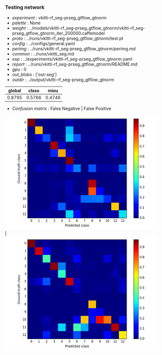 ### Testing network
- *experiment* : vkitti-rf_seg-prseg_gtflow_gtnorm
- *palette* : None
- *weight* : ../models/vkitti-rf_seg-prseg_gtflow_gtnorm/vkitti-rf_seg-prseg_gtflow_gtnorm_iter_200000.caffemodel
- *proto* : ../runs/vkitti-rf_seg-prseg_gtflow_gtnorm/test.pt
- *config* : ../configs/general.yaml
- *perimg* : ../runs/vkitti-rf_seg-prseg_gtflow_gtnorm/perimg.md
- *common* : ../runs/vkitti_seg.md
- *exp* : ../experiments/vkitti-rf_seg-prseg_gtflow_gtnorm.yaml
- *report* : ../runs/vkitti-rf_seg-prseg_gtflow_gtnorm/README.md
- *gpu* : 0
- *out_blobs* : ['out-seg']
- *outdir* : ../output/vkitti-rf_seg-prseg_gtflow_gtnorm

global | class | miou
------ | ----- | ----
0.8795 | 0.5766 | 0.4746

- *Confusion matrix* : False Negative | False Positive

![conf_mat_fn](confmat_fn.png) | ![conf_mat_fp](confmat_fp.png)
